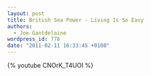 ```yaml
---
layout: post
title: British Sea Power - Living Is So Easy
authors:
  - Joe Gantdelaine
wordpress_id: 778
date: "2011-02-11 16:33:45 +0100"
---
```


{% youtube CNOrK_T4UOI %}
